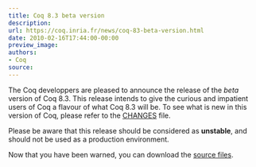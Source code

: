```yaml
---
title: Coq 8.3 beta version
description:
url: https://coq.inria.fr/news/coq-83-beta-version.html
date: 2010-02-16T17:44:00-00:00
preview_image:
authors:
- Coq
source:
---
```



<p>The Coq developpers are pleased to announce the release of the <em>beta</em> version of Coq 8.3. This release intends to give the curious and impatient users of Coq a flavour of what Coq 8.3 will be. To see what is new in this version of Coq, please refer to the <a href="https://coq.inria.fr/distrib/V8.3-beta0/CHANGES">CHANGES</a> file.</p>
<p>Please be aware that this release should be considered as <strong>unstable</strong>, and should not be used as a production environment. </p>
<p>Now that you have been warned, you can download the <a href="https://coq.inria.fr/distrib/V8.3-beta0/files/coq-8.3-beta0-1.tar.gz">source files</a>.</p>

 
